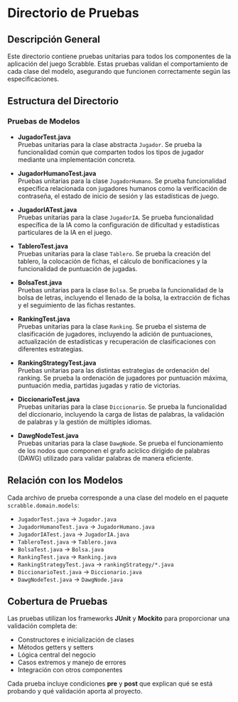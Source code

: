 # Directorio de Pruebas

## Descripción General

Este directorio contiene pruebas unitarias para todos los componentes de la aplicación del juego Scrabble. Estas pruebas validan el comportamiento de cada clase del modelo, asegurando que funcionen correctamente según las especificaciones.

## Estructura del Directorio

### Pruebas de Modelos

- **JugadorTest.java**  
  Pruebas unitarias para la clase abstracta `Jugador`. Se prueba la funcionalidad común que comparten todos los tipos de jugador mediante una implementación concreta.

- **JugadorHumanoTest.java**  
  Pruebas unitarias para la clase `JugadorHumano`. Se prueba funcionalidad específica relacionada con jugadores humanos como la verificación de contraseña, el estado de inicio de sesión y las estadísticas de juego.

- **JugadorIATest.java**  
  Pruebas unitarias para la clase `JugadorIA`. Se prueba funcionalidad específica de la IA como la configuración de dificultad y estadísticas particulares de la IA en el juego.

- **TableroTest.java**  
  Pruebas unitarias para la clase `Tablero`. Se prueba la creación del tablero, la colocación de fichas, el cálculo de bonificaciones y la funcionalidad de puntuación de jugadas.

- **BolsaTest.java**  
  Pruebas unitarias para la clase `Bolsa`. Se prueba la funcionalidad de la bolsa de letras, incluyendo el llenado de la bolsa, la extracción de fichas y el seguimiento de las fichas restantes.

- **RankingTest.java**  
  Pruebas unitarias para la clase `Ranking`. Se prueba el sistema de clasificación de jugadores, incluyendo la adición de puntuaciones, actualización de estadísticas y recuperación de clasificaciones con diferentes estrategias.

- **RankingStrategyTest.java**  
  Pruebas unitarias para las distintas estrategias de ordenación del ranking. Se prueba la ordenación de jugadores por puntuación máxima, puntuación media, partidas jugadas y ratio de victorias.

- **DiccionarioTest.java**  
  Pruebas unitarias para la clase `Diccionario`. Se prueba la funcionalidad del diccionario, incluyendo la carga de listas de palabras, la validación de palabras y la gestión de múltiples idiomas.

- **DawgNodeTest.java**  
  Pruebas unitarias para la clase `DawgNode`. Se prueba el funcionamiento de los nodos que componen el grafo acíclico dirigido de palabras (DAWG) utilizado para validar palabras de manera eficiente.

## Relación con los Modelos

Cada archivo de prueba corresponde a una clase del modelo en el paquete `scrabble.domain.models`:

- `JugadorTest.java` → `Jugador.java`  
- `JugadorHumanoTest.java` → `JugadorHumano.java`  
- `JugadorIATest.java` → `JugadorIA.java`  
- `TableroTest.java` → `Tablero.java`  
- `BolsaTest.java` → `Bolsa.java`  
- `RankingTest.java` → `Ranking.java`  
- `RankingStrategyTest.java` → `rankingStrategy/*.java`  
- `DiccionarioTest.java` → `Diccionario.java`  
- `DawgNodeTest.java` → `DawgNode.java`  

## Cobertura de Pruebas

Las pruebas utilizan los frameworks **JUnit** y **Mockito** para proporcionar una validación completa de:

- Constructores e inicialización de clases  
- Métodos getters y setters  
- Lógica central del negocio  
- Casos extremos y manejo de errores  
- Integración con otros componentes  

Cada prueba incluye condiciones **pre** y **post** que explican qué se está probando y qué validación aporta al proyecto.